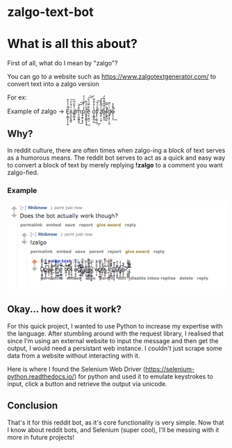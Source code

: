 # zalgo-text-bot

# What is all this about?
First of all, what do I mean by "zalgo"?

You can go to a website such as https://www.zalgotextgenerator.com/ to convert text into a zalgo version

For ex:

Example of zalgo -> E&#859;&#785;&#833;&#787;&#848;&#785;&#772;&#794;&#853;&#801;&#839;&#798;&#798;&#825;&#791;&#809;&#813;x&#836;&#836;&#772;&#855;&#864;&#786;&#808;&#790;&#818;&#837;&#853;&#851;&#839;a&#775;&#781;&#795;&#768;&#782;&#779;&#776;&#771;&#819;&#811;&#818;&#791;&#840;&#791;m&#783;&#843;&#861;&#861;&#834;&#841;&#866;&#790;&#854;&#816;&#858;&#804;&#805;p&#769;&#830;&#855;&#786;&#843;&#836;&#849;&#772;&#812;&#845;&#790;&#798;&#799;&#801;l&#782;&#775;&#786;&#830;&#842;&#789;&#856;&#818;&#866;&#817;&#812;&#840;&#813;&#839;&#841;&#798;&#857;e&#864;&#771;&#780;&#783;&#831;&#836;&#861;&#768;&#774;&#806;&#815;&#796;&#854;&#809;&#814; o&#777;&#768;&#781;&#850;&#829;&#772;&#832;&#784;&#846;&#797;&#827;&#840;&#810;&#853;&#818;f&#834;&#835;&#864;&#836;&#771;&#825;&#837;&#825;&#827;&#801;&#825;&#808;&#866;&#810;&#824; z&#776;&#787;&#769;&#838;&#844;&#782;&#856;&#865;&#789;&#835;&#798;&#796;&#807;&#853;&#811;&#797;&#824;a&#859;&#848;&#844;&#785;&#779;&#771;&#774;&#835;&#836;&#826;&#804;&#816;&#805;&#863;&#828;l&#789;&#843;&#795;&#831;&#783;&#851;&#858;&#817;&#810;&#804;&#798;&#820;g&#795;&#775;&#849;&#781;&#776;&#831;&#801;&#800;&#808;&#806;&#798;&#801;&#816;&#823;o&#794;&#787;&#844;&#785;&#780;&#866;&#807;&#806;&#841;&#799;&#820;

## Why?

In reddit culture, there are often times when zalgo-ing a block of text serves as a humorous means.
The reddit bot serves to act as a quick and easy way to convert a block of text by merely replying
**!zalgo**
to a comment you want zalgo-fied.

### Example

![zalgo working](zalgobotworking.png)


## Okay... how does it work?

For this quick project, I wanted to use Python to increase my expertise with the language.
After stumbling around with the request library, I realised that since I'm using an external website to input the message and then get the output, I would need a persistant web instance. I couldn't just scrape some data from a website without interacting with it.

Here is where I found the Selenium Web Driver (https://selenium-python.readthedocs.io/) for python and used it to emulate keystrokes to input, click a button and retrieve the output via unicode.

## Conclusion

That's it for this reddit bot, as it's core functionality is very simple.
Now that I know about reddit bots, and Selenium (super cool), I'll be messing with it more in future projects!
